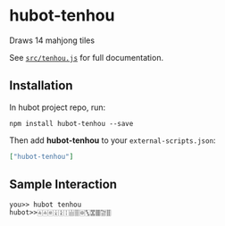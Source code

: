 # hubot-tenhou

Draws 14 mahjong tiles

See [`src/tenhou.js`](src/tenhou.js) for full documentation.

## Installation

In hubot project repo, run:

`npm install hubot-tenhou --save`

Then add **hubot-tenhou** to your `external-scripts.json`:

```json
["hubot-tenhou"]
```

## Sample Interaction

```
you>> hubot tenhou
hubot>>🀁🀁🀅🀉🀏🀑🀖🀘🀙🀛🀝🀞🀟🀠
```
